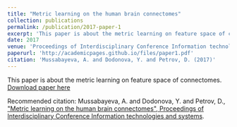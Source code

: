 ```yaml
---
title: "Metric learning on the human brain connectomes"
collection: publications
permalink: /publication/2017-paper-1
excerpt: 'This paper is about the metric learning on feature space of connectomes.'
date: 2017
venue: 'Proceedings of Interdisciplinary Conference Information technologies and systems'
paperurl: 'http://academicpages.github.io/files/paper1.pdf'
citation: 'Mussabayeva, A. and Dodonova, Y. and Petrov, D. (2017)'
---
```

This paper is about the metric learning on feature space of connectomes.
[Download paper here](http://academicpages.github.io/files/paper1.pdf)

Recommended citation: Mussabayeva, A. and Dodonova, Y. and Petrov, D., 
["Metric learning on the human brain connectomes", 
Proceedings of Interdisciplinary Conference Information technologies and systems](http://itas2017.iitp.ru/media/papers/1570366090_PRES1rG.pdf).